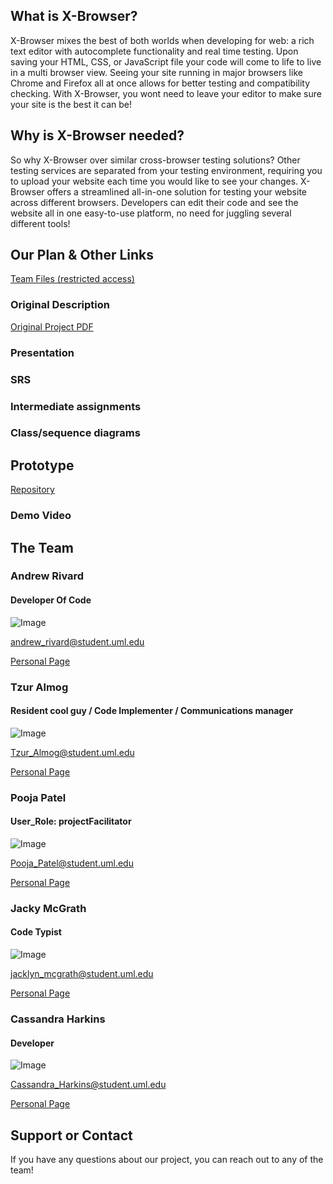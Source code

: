 ## What is X-Browser?
X-Browser mixes the best of both worlds when developing for web: a rich text editor with autocomplete functionality and real time testing.  Upon saving your HTML, CSS, or JavaScript file your code will come to life to  live in a multi browser view. Seeing your site running in major browsers like Chrome and Firefox all at once allows for better testing and compatibility checking. With X-Browser, you wont need to leave your editor to make sure your site is the best it can be!

## Why is X-Browser needed?
So why X-Browser over similar cross-browser testing solutions? Other testing services are separated from your testing environment, requiring you to upload your website each time you would like to see your changes. X-Browser offers a streamlined all-in-one solution for testing your website across different browsers. Developers can edit their code and see the website all in one easy-to-use platform, no need for juggling several different tools!

## Our Plan & Other Links
[Team Files (restricted access)](https://drive.google.com/drive/folders/18pLuXi3tDflstceLGKMiwXNTEOpSbAV9?usp=sharing)
### Original Description
[Original Project PDF](https://github.com/jackyyym/x-browser-site/blob/main/files/original-project-description.pdf)
### Presentation
### SRS
### Intermediate assignments
### Class/sequence diagrams

## Prototype
[Repository](https://github.com/jackyyym/x-browser)
### Demo Video

## The Team


### Andrew Rivard
#### Developer Of Code
![Image](https://media-exp1.licdn.com/dms/image/C4E03AQGfJkTIlJ5w5A/profile-displayphoto-shrink_400_400/0?e=1609977600&v=beta&t=gj9Ig2OeOW28PywwJLXgCfRQuOH6jRU4ZGzOZJmZAuA)

andrew_rivard@student.uml.edu

[Personal Page](https://andrivard4.github.io)

### Tzur Almog
#### Resident cool guy / Code Implementer / Communications manager
![Image](https://media-exp1.licdn.com/dms/image/C4E03AQHIiFfNRF4Tpg/profile-displayphoto-shrink_400_400/0?e=1609977600&v=beta&t=kNGHHtVf8J11VjxdvoA9oqI5zlFC2xoeN4KqbIbOOxQ)

Tzur_Almog@student.uml.edu

[Personal Page](https://www.linkedin.com/in/tzur-almog-b38946180/)

### Pooja Patel
#### User_Role: projectFacilitator
![Image](https://media-exp1.licdn.com/dms/image/C4E03AQHxHUFltPkTlg/profile-displayphoto-shrink_400_400/0?e=1609977600&v=beta&t=pTJ_MHw7QrB1pt-pzYoCfN0UKRKUYjuRArapIZEOyqE)

Pooja_Patel@student.uml.edu

[Personal Page](https://www.linkedin.com/in/poojak9/)

### Jacky McGrath
#### Code Typist
![Image](https://media-exp1.licdn.com/dms/image/C4D03AQGYIRiCWRlZWw/profile-displayphoto-shrink_400_400/0?e=1609977600&v=beta&t=PQ5rwXOXoT4cWPpzbYfQ-ZyvmGeRKHfyg4uV71kRxLg)

jacklyn_mcgrath@student.uml.edu

[Personal Page](https://www.linkedin.com/in/jacky-mcgrath/)

### Cassandra Harkins
#### Developer
![Image](https://media-exp1.licdn.com/dms/image/C5603AQEqjKqZgmxZMQ/profile-displayphoto-shrink_200_200/0?e=1609977600&v=beta&t=pU5gUsZAFdvG9QL8dLFTvNerjLwZtWP2MTxhUrZCKmQ)

Cassandra_Harkins@student.uml.edu

[Personal Page](https://www.linkedin.com/in/cassandraharkins/)


## Support or Contact

If you have any questions about our project, you can reach out to any of the team!

